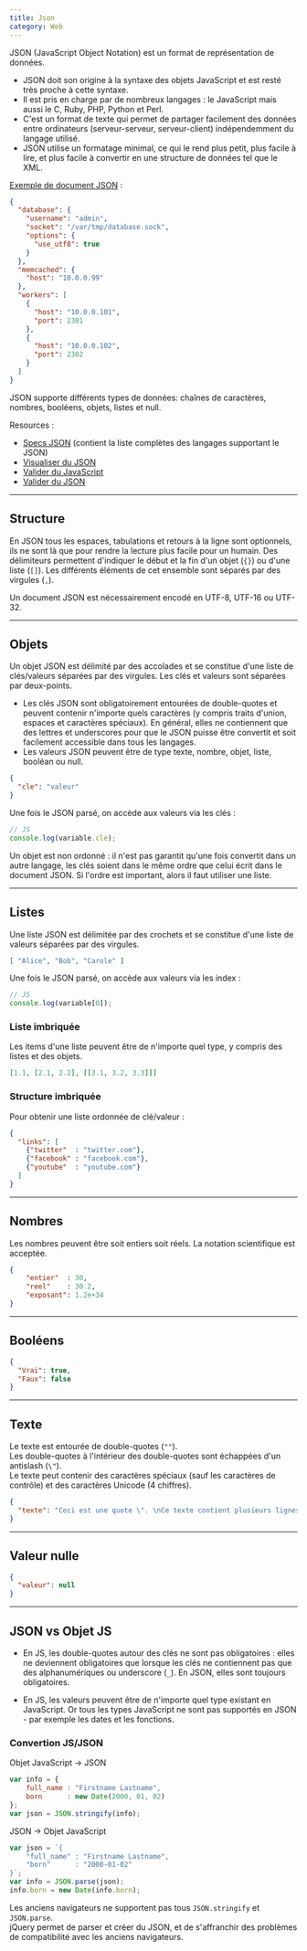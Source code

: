 ```yaml
---
title: Json
category: Web
---
```


JSON (JavaScript Object Notation) est un format de représentation de données.
- JSON doit son origine à la syntaxe des objets JavaScript et est resté très proche à cette syntaxe.
- Il est pris en charge par de nombreux langages : le JavaScript mais aussi le C, Ruby, PHP, Python et Perl.
- C'est un format de texte qui permet de partager facilement des données entre ordinateurs (serveur-serveur, serveur-client) indépendemment du langage utilisé.
- JSON utilise un formatage minimal, ce qui le rend plus petit, plus facile à lire, et plus facile à convertir en une structure de données tel que le XML.

<ins>Exemple de document JSON</ins> :

``` json
{
  "database": {
    "username": "admin",
    "socket": "/var/tmp/database.sock", 
    "options": {
      "use_utf8": true
    }
  },
  "memcached": {
    "host": "10.0.0.99"
  },
  "workers": [
    {
      "host": "10.0.0.101", 
      "port": 2301
    }, 
    {
      "host": "10.0.0.102", 
      "port": 2302
    }
  ]
}
```

JSON supporte différents types de données: chaînes de caractères, nombres, booléens, objets, listes et null.

Resources :
- [Specs JSON](http://json.org/) (contient la liste complètes des langages supportant le JSON)
- [Visualiser du JSON](jsoneditoronline.org)
- [Valider du JavaScript](www.jshint.com)
- [Valider du JSON](jsonlint.com)

---

## Structure

En JSON tous les espaces, tabulations et retours à la ligne sont optionnels, ils ne sont là que pour rendre la lecture plus facile pour un humain.
Des délimiteurs permettent d'indiquer le début et la fin d'un objet (`{}`) ou d'une liste (`[]`).
Les différents éléments de cet ensemble sont séparés par des virgules (`,`).

Un document JSON est nécessairement encodé en UTF-8, UTF-16 ou UTF-32.

---

## Objets

Un objet JSON est délimité par des accolades et se constitue d'une liste de clés/valeurs séparées par des virgules.
Les clés et valeurs sont séparées par deux-points.

* Les clés JSON sont obligatoirement entourées de double-quotes et peuvent contenir n'importe quels caractères (y compris traits d'union, espaces et caractères spéciaux). En général, elles ne contiennent que des lettres et underscores pour que le JSON puisse être convertit et soit facilement accessible dans tous les langages.
* Les valeurs JSON peuvent être de type texte, nombre, objet, liste, booléan ou null.

``` json
{
  "cle": "valeur"
}
```

Une fois le JSON parsé, on accède aux valeurs via les clés :

``` js
// JS
console.log(variable.cle);
```

Un objet est non ordonné : il n'est pas garantit qu'une fois convertit dans un autre langage, les clés soient dans le même ordre que celui écrit dans le document JSON. Si l'ordre est important, alors il faut utiliser une liste.

---

## Listes

Une liste JSON est délimitée par des crochets et se constitue d'une liste de valeurs séparées par des virgules.

``` json
[ "Alice", "Bob", "Carole" ]
```

Une fois le JSON parsé, on accède aux valeurs via les index :

``` js
// JS
console.log(variable[0]);
```

### Liste imbriquée

Les items d'une liste peuvent être de n'importe quel type, y compris des listes et des objets.

``` json
[1.1, [2.1, 2.2], [[3.1, 3.2, 3.3]]]
```

### Structure imbriquée

Pour obtenir une liste ordonnée de clé/valeur :

``` json
{
  "links": [
    {"twitter"  : "twitter.com"},
    {"facebook" : "facebook.com"},
    {"youtube"  : "youtube.com"}
  ]
}
```

---

## Nombres

Les nombres peuvent être soit entiers soit réels. La notation scientifique est acceptée.

``` json
{
    "entier"  : 30,
    "reel"    : 30.2,
    "exposant": 1.2e+34
}
```

---

## Booléens

``` json
{
  "Vrai": true,
  "Faux": false 
}
```

---

## Texte

Le texte est entourée de double-quotes (`""`).  
Les double-quotes à l'intérieur des double-quotes sont échappées d'un antislash (`\"`).  
Le texte peut contenir des caractères spéciaux (sauf les caractères de contrôle) et des caractères Unicode (4 chiffres).

``` json
{
  "texte": "Ceci est une quote \". \nCe texte contient plusieurs lignes. \nEt un caractère Unicode \u263A"
}
```

---

## Valeur nulle

``` json
{
  "valeur": null
}

```

---

## JSON vs Objet JS

- En JS, les double-quotes autour des clés ne sont pas obligatoires : elles ne deviennent obligatoires que lorsque les clés ne contiennent pas que des alphanumériques ou underscore (`_`).
  En JSON, elles sont toujours obligatoires.

- En JS, les valeurs peuvent être de n'importe quel type existant en JavaScript.
  Or tous les types JavaScript ne sont pas supportés en JSON - par exemple les dates et les fonctions.

### Convertion JS/JSON

Objet JavaScript &rarr; JSON

``` js
var info = {
    full_name : "Firstname Lastname",
    born      : new Date(2000, 01, 02)
};
var json = JSON.stringify(info);
```

JSON &rarr; Objet JavaScript

``` js
var json = `{
    "full_name" : "Firstname Lastname",
    "born"      : "2000-01-02"
}`;
var info = JSON.parse(json);
info.born = new Date(info.born);
```

Les anciens navigateurs ne supportent pas tous `JSON.stringify` et `JSON.parse`.  
jQuery permet de parser et créer du JSON, et de s'affranchir des problèmes de compatibilité avec les anciens navigateurs.
